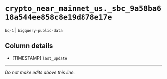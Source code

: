 # `crypto_near_mainnet_us._sbc_9a58ba618a544ee858c8e19d878e17e`
`bq-1` | `bigquery-public-data`

## Column details
* [TIMESTAMP] `last_update`

-------------------------------------------------------------------------------
*Do not make edits above this line.*
